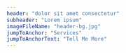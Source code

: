 ```yaml
---
header: "dolor sit amet consectetur"
subheader: "Lorem ipsum"
imageFileName: "header-bg.jpg"
jumpToAnchor: "Services"
jumpToAnchorText: "Tell Me More"
---
```

